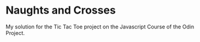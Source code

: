 # Naughts and Crosses

My solution for the Tic Tac Toe project on the Javascript Course of the Odin Project.
